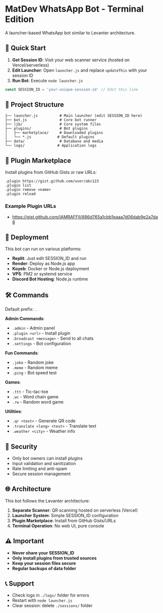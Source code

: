 # MatDev WhatsApp Bot - Terminal Edition

A launcher-based WhatsApp bot similar to Levanter architecture.

## 🚀 Quick Start

1. **Get Session ID**: Visit your web scanner service (hosted on Vercel/serverless)
2. **Edit Launcher**: Open `launcher.js` and replace `updateThis` with your session ID
3. **Run Bot**: Execute `node launcher.js`

```javascript
const SESSION_ID = 'your-unique-session-id' // Edit this line
```

## 📁 Project Structure

```
├── launcher.js          # Main launcher (edit SESSION_ID here)
├── bot.js               # Core bot runner
├── lib/                 # Core system files
├── plugins/             # Bot plugins
│   ├── marketplace/     # Downloaded plugins
│   └── *.js            # Default plugins
├── data/                # Database and media
└── logs/               # Application logs
```

## 🔌 Plugin Marketplace

Install plugins from GitHub Gists or raw URLs:

```
.plugin https://gist.github.com/user/abc123
.plugin list
.plugin remove <name>
.plugin reload
```

### Example Plugin URLs
- https://gist.github.com/IAMRAFFII/886d765a1cbb1eaaa7d06dab9e2a7da8

## 💼 Deployment

This bot can run on various platforms:
- **Replit**: Just edit SESSION_ID and run
- **Render**: Deploy as Node.js app
- **Koyeb**: Docker or Node.js deployment
- **VPS**: PM2 or systemd service
- **Discord Bot Hosting**: Node.js runtime

## 🛠 Commands

Default prefix: `.`

**Admin Commands**:
- `.admin` - Admin panel
- `.plugin <url>` - Install plugin
- `.broadcast <message>` - Send to all chats
- `.settings` - Bot configuration

**Fun Commands**:
- `.joke` - Random joke
- `.meme` - Random meme
- `.ping` - Bot speed test

**Games**:
- `.ttt` - Tic-tac-toe
- `.wc` - Word chain game
- `.rw` - Random word game

**Utilities**:
- `.qr <text>` - Generate QR code
- `.translate <lang> <text>` - Translate text
- `.weather <city>` - Weather info

## 🔐 Security

- Only bot owners can install plugins
- Input validation and sanitization
- Rate limiting and anti-spam
- Secure session management

## 🌐 Architecture

This bot follows the Levanter architecture:

1. **Separate Scanner**: QR scanning hosted on serverless (Vercel)
2. **Launcher System**: Simple SESSION_ID configuration
3. **Plugin Marketplace**: Install from GitHub Gists/URLs
4. **Terminal Operation**: No web UI, pure console

## ⚠️ Important

- **Never share your SESSION_ID**
- **Only install plugins from trusted sources**
- **Keep your session files secure**
- **Regular backups of data folder**

## 📞 Support

- Check logs in `./logs/` folder for errors
- Restart with `node launcher.js`
- Clear session: delete `./sessions/` folder